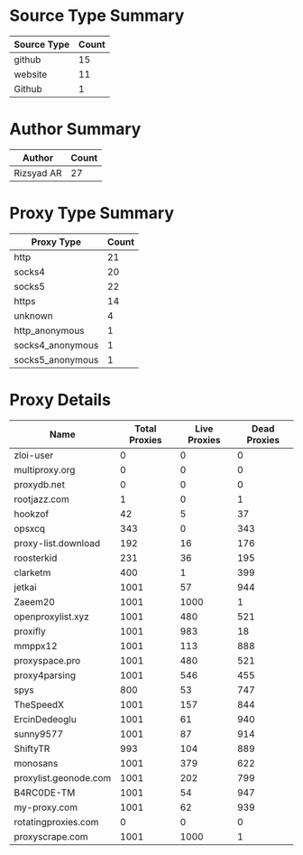 # Source Type Summary

| Source Type | Count |
|-------------|-------|
| github | 15 |
| website | 11 |
| Github | 1 |


# Author Summary

| Author | Count |
|--------|-------|
| Rizsyad AR | 27 |


# Proxy Type Summary

| Proxy Type | Count |
|------------|-------|
| http | 21 |
| socks4 | 20 |
| socks5 | 22 |
| https | 14 |
| unknown | 4 |
| http_anonymous | 1 |
| socks4_anonymous | 1 |
| socks5_anonymous | 1 |


# Proxy Details

| Name | Total Proxies | Live Proxies | Dead Proxies |
|------|---------------|--------------|---------------|
| zloi-user | 0 | 0 | 0 |
| multiproxy.org | 0 | 0 | 0 |
| proxydb.net | 0 | 0 | 0 |
| rootjazz.com | 1 | 0 | 1 |
| hookzof | 42 | 5 | 37 |
| opsxcq | 343 | 0 | 343 |
| proxy-list.download | 192 | 16 | 176 |
| roosterkid | 231 | 36 | 195 |
| clarketm | 400 | 1 | 399 |
| jetkai | 1001 | 57 | 944 |
| Zaeem20 | 1001 | 1000 | 1 |
| openproxylist.xyz | 1001 | 480 | 521 |
| proxifly | 1001 | 983 | 18 |
| mmppx12 | 1001 | 113 | 888 |
| proxyspace.pro | 1001 | 480 | 521 |
| proxy4parsing | 1001 | 546 | 455 |
| spys | 800 | 53 | 747 |
| TheSpeedX | 1001 | 157 | 844 |
| ErcinDedeoglu | 1001 | 61 | 940 |
| sunny9577 | 1001 | 87 | 914 |
| ShiftyTR | 993 | 104 | 889 |
| monosans | 1001 | 379 | 622 |
| proxylist.geonode.com | 1001 | 202 | 799 |
| B4RC0DE-TM | 1001 | 54 | 947 |
| my-proxy.com | 1001 | 62 | 939 |
| rotatingproxies.com | 0 | 0 | 0 |
| proxyscrape.com | 1001 | 1000 | 1 |
